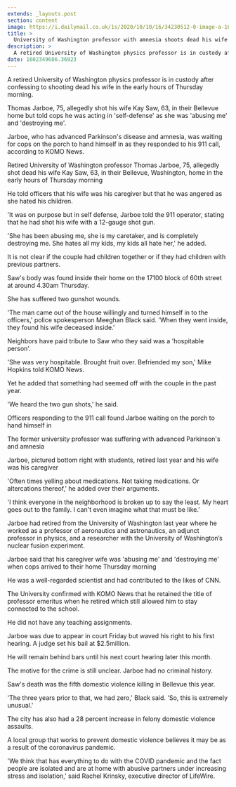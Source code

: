 ```yaml
--- 
extends: _layouts.post 
section: content 
image: https://i.dailymail.co.uk/1s/2020/10/10/16/34230512-0-image-a-16_1602343229497.jpg 
title: > 
  University of Washington professor with amnesia shoots dead his wife because she was 'abusing me' 
description: > 
  A retired University of Washington physics professor is in custody after confessing to shooting dead his wife in the early hours of Thursday morning.Thomas Jarboe, 75, allegedly shot his wife Kay Saw, 63, in their Bellevue home but told cops he was acting in 'self-defense' as she was 'abusing me' and 'destroying me'.Retired University of Washington professor Thomas Jarboe, 75, allegedly shot dead his wife Kay Saw, 63, in their Bellevue, Washington, home in the early hours of Thursday morningHe told officers that his wife was his caregiver but that he was angered as she hated his children.'It was on purpose but in self defense, Jarboe told the 911 operator, stating that he had shot his wife with a 12-gauge shot gun.Jarboe had retired from the University of Washington last year where he worked as a professor of aeronautics and astronautics, an adjunct professor in physics, and a researcher with the University of Washington’s nuclear fusion experiment. 
date: 1602349686.36923 
--- 
```

A retired University of Washington physics professor is in custody after confessing to shooting dead his wife in the early hours of Thursday morning.

Thomas Jarboe, 75, allegedly shot his wife Kay Saw, 63, in their Bellevue home but told cops he was acting in 'self-defense' as she was 'abusing me' and 'destroying me'.

Jarboe, who has advanced Parkinson's disease and amnesia, was waiting for cops on the porch to hand himself in as they responded to his 911 call, according to KOMO News.

Retired University of Washington professor Thomas Jarboe, 75, allegedly shot dead his wife Kay Saw, 63, in their Bellevue, Washington, home in the early hours of Thursday morning

He told officers that his wife was his caregiver but that he was angered as she hated his children.

'It was on purpose but in self defense, Jarboe told the 911 operator, stating that he had shot his wife with a 12-gauge shot gun.

'She has been abusing me, she is my caretaker, and is completely destroying me. She hates all my kids, my kids all hate her,' he added.

It is not clear if the couple had children together or if they had children with previous partners.

Saw's body was found inside their home on the 17100 block of 60th street at around 4.30am Thursday.

She has suffered two gunshot wounds.

'The man came out of the house willingly and turned himself in to the officers,' police spokesperson Meeghan Black said. 'When they went inside, they found his wife deceased inside.'

Neighbors have paid tribute to Saw who they said was a 'hospitable person'.

'She was very hospitable. Brought fruit over. Befriended my son,' Mike Hopkins told KOMO News.

Yet he added that something had seemed off with the couple in the past year.

'We heard the two gun shots,' he said.

Officers responding to the 911 call found Jarboe waiting on the porch to hand himself in

The former university professor was suffering with advanced Parkinson's and amnesia

Jarboe, pictured bottom right with students, retired last year and his wife was his caregiver

'Often times yelling about medications. Not taking medications. Or altercations thereof,' he added over their arguments.

'I think everyone in the neighborhood is broken up to say the least. My heart goes out to the family. I can't even imagine what that must be like.'

Jarboe had retired from the University of Washington last year where he worked as a professor of aeronautics and astronautics, an adjunct professor in physics, and a researcher with the University of Washington’s nuclear fusion experiment.

Jarboe said that his caregiver wife was 'abusing me' and 'destroying me' when cops arrived to their home Thursday morning

He was a well-regarded scientist and had contributed to the likes of CNN.

The University confirmed with KOMO News that he retained the title of professor emeritus when he retired which still allowed him to stay connected to the school.

He did not have any teaching assignments.

Jarboe was due to appear in court Friday but waved his right to his first hearing. A judge set his bail at $2.5million.

He will remain behind bars until his next court hearing later this month.

The motive for the crime is still unclear. Jarboe had no criminal history.

Saw's death was the fifth domestic violence killing in Bellevue this year.

'The three years prior to that, we had zero,' Black said. 'So, this is extremely unusual.'

The city has also had a 28 percent increase in felony domestic violence assaults.

A local group that works to prevent domestic violence believes it may be as a result of the coronavirus pandemic.

'We think that has everything to do with the COVID pandemic and the fact people are isolated and are at home with abusive partners under increasing stress and isolation,' said Rachel Krinsky, executive director of LifeWire.